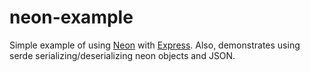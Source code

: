 # neon-example

Simple example of using [Neon][neon] with [Express][express]. Also, demonstrates
using serde serializing/deserializing neon objects and JSON.

[neon]: https://github.com/neon-bindings/neon
[express]: https://expressjs.com
